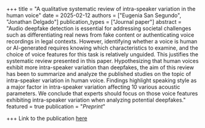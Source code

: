 +++
title = "A qualitative systematic review of intra-speaker variation in the human voice"
date = 2025-02-12
authors = ["Eugenia San Segundo", "Jonathan Delgado"]
publication_types = ["Journal paper"]
abstract = "Audio deepfake detection is essential for addressing societal challenges such as differentiating real news from fake content or authenticating voice recordings in legal contexts. However, identifying whether a voice is human or AI-generated requires knowing which characteristics to examine, and the choice of voice features for this task is relatively unguided. This justifies the systematic review presented in this paper. Hypothesizing that human voices exhibit more intra-speaker variation than deepfakes, the aim of this review has been to summarize and analyze the published studies on the topic of intra-speaker variation in human voice. Findings highlight speaking style as a major factor in intra-speaker variation affecting 10 various acoustic parameters. We conclude that experts should focus on those voice features exhibiting intra-speaker variation when analyzing potential deepfakes."
featured = true
publication = "*Preprint*"


+++
Link to the publication <a href="https://osf.io/preprints/osf/me6ap_v1">here</a>